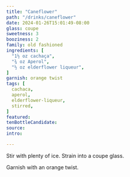 ```yaml
---
title: "Caneflower"
path: "/drinks/caneflower"
date: 2024-01-26T15:01:49-08:00
glass: coupe
sweetness: 3
booziness: 2
family: old fashioned
ingredients: [
  "1½ oz cachaça",
  "¾ oz Aperol",
  "½ oz elderflower liqueur",
]
garnish: orange twist
tags: [
  cachaca,
  aperol,
  elderflower-liqueur,
  stirred,
]
featured:
tenBottleCandidate:
source:
intro:

---
```

Stir with plenty of ice. Strain into a coupe glass.

Garnish with an orange twist.
